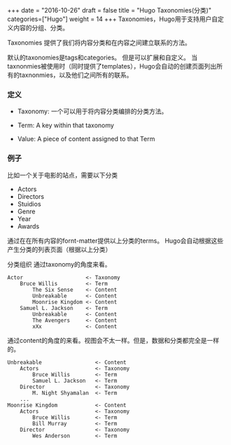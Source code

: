 
+++
date = "2016-10-26"
draft = false
title = "Hugo Taxonomies(分类)"
categories=["Hugo"]
weight = 14
+++
Taxonomies，Hugo用于支持用户自定义内容的分组、分类。

Taxonomies 提供了我们将内容分类和在内容之间建立联系的方法。

默认的taxonomies是tags和categories。
但是可以扩展和自定义。
当taxnonmies被使用时（同时提供了templates），Hugo会自动的创建页面列出所有的taxnonmies，以及他们之间所有的联系。

### 定义
* Taxonomy: 一个可以用于将内容分类编排的分类方法。

* Term: A key within that taxonomy

* Value: A piece of content assigned to that Term

### 例子

比如一个关于电影的站点，需要以下分类
* Actors
* Directors
* Stuidios
* Genre
* Year
* Awards

通过在在所有内容的fornt-matter提供以上分类的terms。
Hugo会自动根据这些产生分类的列表页面（根据以上分类）

分类组织
通过taxonomy的角度来看。

    Actor                    <- Taxonomy
        Bruce Willis         <- Term
            The Six Sense    <- Content
            Unbreakable      <- Content
            Moonrise Kingdom <- Content
        Samuel L. Jackson    <- Term
            Unbreakable      <- Content
            The Avengers     <- Content
            xXx              <- Content

通过content的角度的来看。视图会不太一样。但是，数据和分类都完全是一样的。

    Unbreakable                 <- Content
        Actors                  <- Taxonomy
            Bruce Willis        <- Term
            Samuel L. Jackson   <- Term
        Director                <- Taxonomy
            M. Night Shyamalan  <- Term
        ...
    Moonrise Kingdom            <- Content
        Actors                  <- Taxonomy
            Bruce Willis        <- Term
            Bill Murray         <- Term
        Director                <- Taxonomy
            Wes Anderson        <- Term